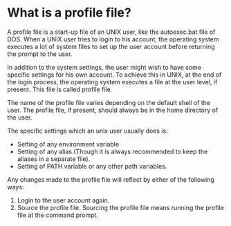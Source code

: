 # What is a profile file?

A profile file is a start-up file of an UNIX user, like the autoexec.bat file of DOS. When a UNIX user tries to login to his account, the operating system executes a lot of system files to set up the user account before returning the prompt to the user.

In addition to the system settings, the user might wish to have some specific settings for his own account. To achieve this in UNIX, at the end of the login process, the operating system executes a file at the user level, if present. This file is called profile file.

The name of the profile file varies depending on the default shell of the user. The profile file, if present, should always be in the home directory of the user.

The specific settings which an unix user usually does is:

* Setting of any environment variable
* Setting of any alias.(Though it is always recommended to keep the aliases in a separate file).
* Setting of PATH variable or any other path variables.

Any changes made to the profile file will reflect by either of the following ways:
  
1. Login to the user account again.
2. Source the profile file. Sourcing the profile file means running the profile file at the command prompt.
